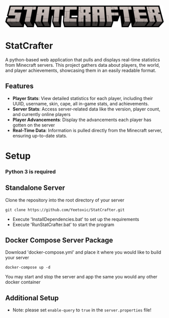 ![StatCrafter Logo](statcrafter.png)

# StatCrafter

A python-based web application that pulls and displays real-time statistics from Minecraft servers. This project gathers data about players, the world, and player achievements, showcasing them in an easily readable format.

## Features

- **Player Stats**: View detailed statistics for each player, including their UUID, username, skin, cape, all in-game stats, and achievements.
- **Server Stats**: Access server-related data like the version, player count, and currently online players
- **Player Advancements**: Display the advancements each player has gotten on the server
- **Real-Time Data**: Information is pulled directly from the Minecraft server, ensuring up-to-date stats.

# Setup

### Python 3 is **required**

## Standalone Server
Clone the repository into the root directory of your server
```
git clone https://github.com/Yeetoxic/StatCrafter.git
```
- Execute 'InstallDependencies.bat' to set up the requirements
- Execute 'RunStatCrafter.bat' to start the program

## Docker Compose Server Package
Download 'docker-compose.yml' and place it where you would like to build your server
```
docker-compose up -d
```
You may start and stop the server and app the same you would any other docker container

## Additional Setup
- Note: please set `enable-query` to `true` in the `server.properties` file!
